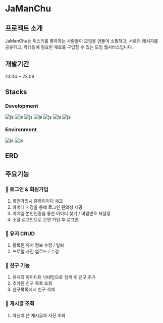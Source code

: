 # JaManChu

## 프로젝트 소개
JaManChu는 위스키를 좋아하는 사람들이 모임을 만들어 소통하고, 서로의 레시피를 공유하고, 칵테일에 필요한 재료를 구입할 수 있는 모임 웹서비스입니다.

## 개발기간 
23.04 ~ 23.06

## Stacks
### Development
![js](https://img.shields.io/badge/Java-ED8B00?style=for-the-badge&logo=openjdk&logoColor=white)
![js](https://img.shields.io/badge/Spring-6DB33F?style=for-the-badge&logo=spring&logoColor=white)
![js](https://img.shields.io/badge/Oracle-F80000?style=for-the-badge&logo=oracle&logoColor=black)
![js](https://img.shields.io/badge/CSS3-1572B6?style=for-the-badge&logo=css3&logoColor=white)
![js](https://img.shields.io/badge/HTML5-E34F26?style=for-the-badge&logo=html5&logoColor=white)
![js](https://img.shields.io/badge/JavaScript-F7DF1E?style=for-the-badge&logo=JavaScript&logoColor=white)
![js](https://img.shields.io/badge/jQuery-0769AD?style=for-the-badge&logo=jquery&logoColor=white)

### Environment
![js](https://img.shields.io/badge/Eclipse-2C2255?style=for-the-badge&logo=eclipse&logoColor=white)
![js](https://img.shields.io/badge/GitHub-100000?style=for-the-badge&logo=github&logoColor=white)

## ERD


## 주요기능

### 🧩 로그인 & 회원가입
1.  회원가입시 중복아이디 체크
2.  아이디 저장을 통해 로그인 편의성 제공
3.  이메일 본인인증을 통한 아이디 찾기 / 비밀번호 재설정
4.  소셜 로그인으로 간편 가입 후 로그인

### 🧩 유저 CRUD
1.  등록된 유저 정보 수정 / 탈퇴
2.  프로필 사진 업로드 / 수정

### 🧩 친구 기능
1.  유저의 아이디와 닉네임으로 검색 후 친구 추가
2.  추가된 친구 목록 조회
3.  친구목록에서 친구 삭제

### 🧩 게시글 조회
1.  자신이 쓴 게시글과 사진 조회

